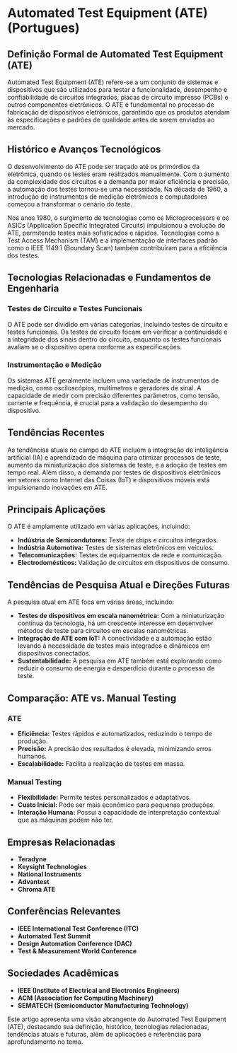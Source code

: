 # Automated Test Equipment (ATE) (Portugues)

## Definição Formal de Automated Test Equipment (ATE)

Automated Test Equipment (ATE) refere-se a um conjunto de sistemas e dispositivos que são utilizados para testar a funcionalidade, desempenho e confiabilidade de circuitos integrados, placas de circuito impresso (PCBs) e outros componentes eletrônicos. O ATE é fundamental no processo de fabricação de dispositivos eletrônicos, garantindo que os produtos atendam às especificações e padrões de qualidade antes de serem enviados ao mercado.

## Histórico e Avanços Tecnológicos

O desenvolvimento do ATE pode ser traçado até os primórdios da eletrônica, quando os testes eram realizados manualmente. Com o aumento da complexidade dos circuitos e a demanda por maior eficiência e precisão, a automação dos testes tornou-se uma necessidade. Na década de 1960, a introdução de instrumentos de medição eletrônicos e computadores começou a transformar o cenário do teste.

Nos anos 1980, o surgimento de tecnologias como os Microprocessors e os ASICs (Application Specific Integrated Circuits) impulsionou a evolução do ATE, permitendo testes mais sofisticados e rápidos. Tecnologias como a Test Access Mechanism (TAM) e a implementação de interfaces padrão como o IEEE 1149.1 (Boundary Scan) também contribuíram para a eficiência dos testes.

## Tecnologias Relacionadas e Fundamentos de Engenharia

### Testes de Circuito e Testes Funcionais

O ATE pode ser dividido em várias categorias, incluindo testes de circuito e testes funcionais. Os testes de circuito focam em verificar a continuidade e a integridade dos sinais dentro do circuito, enquanto os testes funcionais avaliam se o dispositivo opera conforme as especificações.

### Instrumentação e Medição

Os sistemas ATE geralmente incluem uma variedade de instrumentos de medição, como osciloscópios, multímetros e geradores de sinal. A capacidade de medir com precisão diferentes parâmetros, como tensão, corrente e frequência, é crucial para a validação do desempenho do dispositivo.

## Tendências Recentes

As tendências atuais no campo do ATE incluem a integração de inteligência artificial (IA) e aprendizado de máquina para otimizar processos de teste, aumento da miniaturização dos sistemas de teste, e a adoção de testes em tempo real. Além disso, a demanda por testes de dispositivos eletrônicos em setores como Internet das Coisas (IoT) e dispositivos móveis está impulsionando inovações em ATE.

## Principais Aplicações

O ATE é amplamente utilizado em várias aplicações, incluindo:

- **Indústria de Semicondutores:** Teste de chips e circuitos integrados.
- **Indústria Automotiva:** Testes de sistemas eletrônicos em veículos.
- **Telecomunicações:** Testes de equipamentos de rede e comunicação.
- **Electrodomésticos:** Validação de circuitos em dispositivos de consumo.

## Tendências de Pesquisa Atual e Direções Futuras

A pesquisa atual em ATE foca em várias áreas, incluindo:

- **Testes de dispositivos em escala nanométrica:** Com a miniaturização contínua da tecnologia, há um crescente interesse em desenvolver métodos de teste para circuitos em escalas nanométricas.
- **Integração de ATE com IoT:** A conectividade e a automação estão levando à necessidade de testes mais integrados e dinâmicos em dispositivos conectados.
- **Sustentabilidade:** A pesquisa em ATE também está explorando como reduzir o consumo de energia e desperdício durante o processo de teste.

## Comparação: ATE vs. Manual Testing

### ATE

- **Eficiência:** Testes rápidos e automatizados, reduzindo o tempo de produção.
- **Precisão:** A precisão dos resultados é elevada, minimizando erros humanos.
- **Escalabilidade:** Facilita a realização de testes em massa.

### Manual Testing

- **Flexibilidade:** Permite testes personalizados e adaptativos.
- **Custo Inicial:** Pode ser mais econômico para pequenas produções.
- **Interação Humana:** Possui a capacidade de interpretação contextual que as máquinas podem não ter.

## Empresas Relacionadas

- **Teradyne**
- **Keysight Technologies**
- **National Instruments**
- **Advantest**
- **Chroma ATE**

## Conferências Relevantes

- **IEEE International Test Conference (ITC)**
- **Automated Test Summit**
- **Design Automation Conference (DAC)**
- **Test & Measurement World Conference**

## Sociedades Acadêmicas

- **IEEE (Institute of Electrical and Electronics Engineers)**
- **ACM (Association for Computing Machinery)**
- **SEMATECH (Semiconductor Manufacturing Technology)**

Este artigo apresenta uma visão abrangente do Automated Test Equipment (ATE), destacando sua definição, histórico, tecnologias relacionadas, tendências atuais e futuras, além de aplicações e referências para aprofundamento no tema.